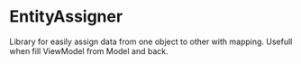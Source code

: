 EntityAssigner
==============

Library for easily assign data from one object to other with mapping. Usefull when fill ViewModel from Model and back.
